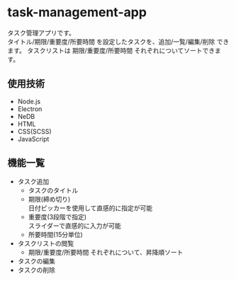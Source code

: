 # task-management-app
タスク管理アプリです。  
タイトル/期限/重要度/所要時間 を設定したタスクを、追加/一覧/編集/削除 できます。
タスクリストは 期限/重要度/所要時間 それぞれについてソートできます。

## 使用技術
* Node.js
* Electron
* NeDB
* HTML
* CSS(SCSS)
* JavaScript

## 機能一覧
* タスク追加
  * タスクのタイトル
  * 期限(締め切り)  
  日付ピッカーを使用して直感的に指定が可能
  * 重要度(3段階で指定)  
  スライダーで直感的に入力が可能
  * 所要時間(15分単位)
* タスクリストの閲覧
  * 期限/重要度/所要時間 それぞれについて、昇降順ソート
* タスクの編集
* タスクの削除
